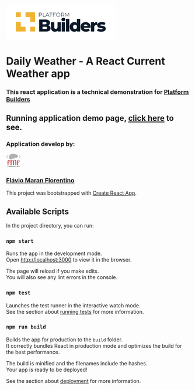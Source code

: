<p align="left">
  <a href="https://platformbuilders.io/" target="_blank" rel="noopener noreferrer">
    <img width="300" src="src/assets/pb.png" alt="Platform Builders Logo">
  </a>

</p>

# Daily Weather - A React Current Weather app

### This react application is a technical demonstration for [Platform Builders](https://platformbuilders.io/)

## Running application demo page, [click here](https://wizardbr.github.io/daily-weather/) to see.


### Application develop by:

<p align="left">
    <img width="40" src="src/assets/logo-fmf.png" alt="Platform Builders Logo">
</p>

### [Flávio Maran Florentino](https://www.linkedin.com/in/fl%C3%A1vio-maran-florentino-97b12610a/)


This project was bootstrapped with [Create React App](https://github.com/facebook/create-react-app).

## Available Scripts

In the project directory, you can run:

### `npm start`

Runs the app in the development mode.<br />
Open [http://localhost:3000](http://localhost:3000) to view it in the browser.

The page will reload if you make edits.<br />
You will also see any lint errors in the console.

### `npm test`

Launches the test runner in the interactive watch mode.<br />
See the section about [running tests](https://facebook.github.io/create-react-app/docs/running-tests) for more information.

### `npm run build`

Builds the app for production to the `build` folder.<br />
It correctly bundles React in production mode and optimizes the build for the best performance.

The build is minified and the filenames include the hashes.<br />
Your app is ready to be deployed!

See the section about [deployment](https://facebook.github.io/create-react-app/docs/deployment) for more information.
